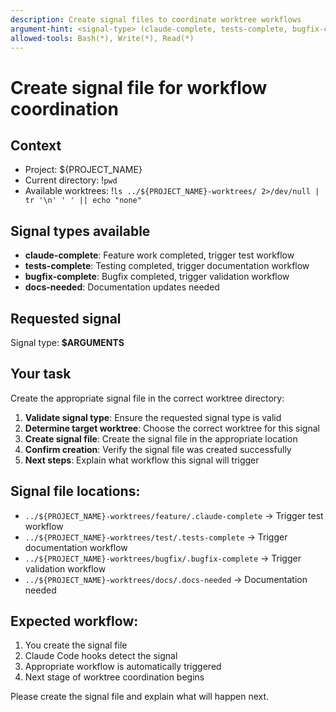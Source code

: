```yaml
---
description: Create signal files to coordinate worktree workflows
argument-hint: <signal-type> (claude-complete, tests-complete, bugfix-complete, docs-needed)
allowed-tools: Bash(*), Write(*), Read(*)
---
```


# Create signal file for workflow coordination

## Context

- Project: ${PROJECT_NAME}
- Current directory: !`pwd`
- Available worktrees: !`ls ../${PROJECT_NAME}-worktrees/ 2>/dev/null | tr '\n' ' ' || echo "none"`

## Signal types available

- **claude-complete**: Feature work completed, trigger test workflow
- **tests-complete**: Testing completed, trigger documentation workflow
- **bugfix-complete**: Bugfix completed, trigger validation workflow
- **docs-needed**: Documentation updates needed

## Requested signal

Signal type: **$ARGUMENTS**

## Your task

Create the appropriate signal file in the correct worktree directory:

1. **Validate signal type**: Ensure the requested signal type is valid
2. **Determine target worktree**: Choose the correct worktree for this signal
3. **Create signal file**: Create the signal file in the appropriate location
4. **Confirm creation**: Verify the signal file was created successfully
5. **Next steps**: Explain what workflow this signal will trigger

## Signal file locations:

- `../${PROJECT_NAME}-worktrees/feature/.claude-complete` → Trigger test workflow
- `../${PROJECT_NAME}-worktrees/test/.tests-complete` → Trigger documentation workflow
- `../${PROJECT_NAME}-worktrees/bugfix/.bugfix-complete` → Trigger validation workflow
- `../${PROJECT_NAME}-worktrees/docs/.docs-needed` → Documentation needed

## Expected workflow:

1. You create the signal file
2. Claude Code hooks detect the signal
3. Appropriate workflow is automatically triggered
4. Next stage of worktree coordination begins

Please create the signal file and explain what will happen next.
